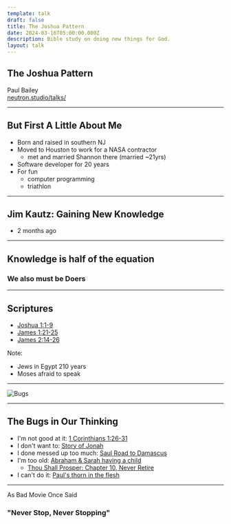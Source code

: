 ```yaml
---
template: talk
draft: false
title: The Joshua Pattern
date: 2024-03-16T05:00:00.000Z
description: Bible study on doing new things for God.
layout: talk
---
```

## The Joshua Pattern

Paul Bailey<br>
[neutron.studio/talks/](https://www.neutron.studio/talks/)

---

## But First A Little About Me

- Born and raised in southern NJ
- Moved to Houston to work for a NASA contractor
  - met and married Shannon there (married ~21yrs)
- Software developer for 20 years
- For fun
  - computer programming
  - triathlon

---

## Jim Kautz: Gaining New Knowledge

- 2 months ago

---

## Knowledge is half of the equation

### We also must be Doers

---

## Scriptures

- [Joshua 1:1-9](https://www.biblegateway.com/passage/?search=Joshua+1%3A1-9&version=NKJV)
- [James 1:21-25](https://www.biblegateway.com/passage/?search=James+1%3A21-25&version=NKJV)
- [James 2:14-26](https://www.biblegateway.com/passage/?search=James+2%3A14-26&version=NKJV)

Note:
- Jews in Egypt 210 years
- Moses afraid to speak

---

![Bugs](/img/bugs.png)

---

## The Bugs in Our Thinking

- I'm not good at it: [1 Corinthians 1:26-31](https://www.biblegateway.com/passage/?search=1+Corinthians+1%3A26-31&version=NKJV)
- I don't want to: [Story of Jonah](https://www.biblegateway.com/passage/?search=Jonah%201&version=NKJV)
- I done messed up too much: [Saul Road to Damascus](https://www.biblegateway.com/passage/?search=Acts+9:1-22&version=NKJV)
- I'm too old: [Abraham & Sarah having a child](https://www.biblegateway.com/passage/?search=Genesis+17%3A15-27&version=NKJV)
  - [Thou Shall Prosper: Chapter 10, Never Retire](https://a.co/d/dTlelm5)
- I can't do it: [Paul's thorn in the flesh](https://www.biblegateway.com/passage/?search=2+Corinthians+12%3A7-10&version=NKJV)

---

As Bad Movie Once Said

### "Never Stop, Never Stopping"
